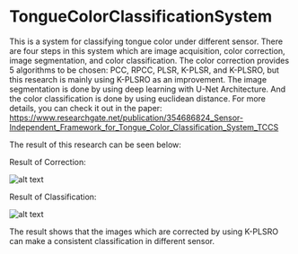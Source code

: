 # TongueColorClassificationSystem

This is a system for classifying tongue color under different sensor. There are four steps in this system which are image acquisition, color correction, image segmentation, and color classification. The color correction provides 5 algorithms to be chosen: PCC, RPCC, PLSR, K-PLSR, and K-PLSRO, but this research is mainly using K-PLSRO as an improvement. The image segmentation is done by using deep learning with U-Net Architecture. And the color classification is done by using euclidean distance. 
For more details, you can check it out in the paper: https://www.researchgate.net/publication/354686824_Sensor-Independent_Framework_for_Tongue_Color_Classification_System_TCCS

The result of this research can be seen below: 

Result of Correction:

![alt text](https://github.com/dcmeta/TongueColorClassificationSystem/blob/master/res_correction.png)

Result of Classification: 

![alt text](https://github.com/dcmeta/TongueColorClassificationSystem/blob/master/res_classification.png)

The result shows that the images which are corrected by using K-PLSRO can make a consistent classification in different sensor.

